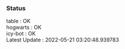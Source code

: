 ### Status


table : OK  
hogwarts : OK  
icy-bot : OK  
Latest Update : 2022-05-21 03:20:48.939783
